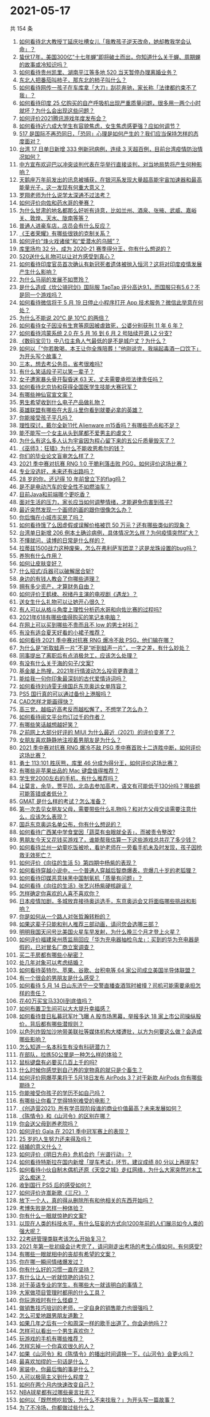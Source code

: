 # 2021-05-17

共 154 条

<!-- BEGIN -->
<!-- 最后更新时间 Mon May 17 2021 17:03:06 GMT+0800 (China Standard Time) -->

1. [如何看待北大教授丁延庆吐槽女儿「我教孩子逆天改命，她却教我学会认命」？](https://www.zhihu.com/question/459213529)
2. [蛰伏17年，美国300亿“十七年蝉”即将破土而出，你知道什么关于蝉、周期蝉的故事或冷知识吗？](https://www.zhihu.com/question/459355817)
3. [如何看待贵州凯里、湖南平江等多地 520 当天暂停办理离婚业务？](https://www.zhihu.com/question/459749764)
4. [东北人把番茄叫柿子，那东北的柿子叫什么？](https://www.zhihu.com/question/459057274)
5. [如何看待网传一孩子在车库拿「大刀」刮花奔驰，家长称「法律都约束不了我」？](https://www.zhihu.com/question/459405484)
6. [如何看待印度 25
   亿购买的自产呼吸机出现严重质量问题，很多用一两个小时就坏？为什么会出现这些问题？](https://www.zhihu.com/question/459351191)
7. [如何评价2021腾讯游戏年度发布会？](https://www.zhihu.com/question/459484973)
8. [如何看待近六成大学生有容貌焦虑，女生焦虑感更强？应如何调节？](https://www.zhihu.com/question/446241093)
9. [517
   是国际不再恐同日，「恐同」心理是如何产生的？我们应当保持怎样的态度面对？](https://www.zhihu.com/question/459893850)
10. [台湾 17 日单日新增 333 例新冠病例，连续 3
    天超百例，目前台湾疫情防治情况如何？](https://www.zhihu.com/question/459921281)
11. [中方宣布欢迎巴以冲突谈判代表在华举行直接谈判，对当地局势将产生何种影响？](https://www.zhihu.com/question/459778849)
12. [天鹅座万年前发出的讯息被捕获，在银河系发现大量超高能宇宙加速器和最高能量光子，这一发现有何重大意义？](https://www.zhihu.com/question/459873347)
13. [罗翔老师为什么说学太深通不过法考？](https://www.zhihu.com/question/453113816)
14. [如何评价向佐和药水哥的拳赛？](https://www.zhihu.com/question/459765039)
15. [为什么甘肃的地名都那么好听有诗意，比如兰州、酒泉、张掖、武威、嘉峪关、敦煌、天水、陇南等等？](https://www.zhihu.com/question/343852891)
16. [普通人进豪车店，店员会有什么反应？](https://www.zhihu.com/question/40852072)
17. [《王者荣耀》有哪些很铁的克制关系？](https://www.zhihu.com/question/448036248)
18. [如何评价“烽火戏诸侯”和“爱潜水的乌贼”？](https://www.zhihu.com/question/450823839)
19. [库里场均 32 分，成为 2020-21
    赛季得分王，你有什么想说的？](https://www.zhihu.com/question/459867740)
20. [520送什么礼物可以让对方感受到真心？](https://www.zhihu.com/question/323398197)
21. [如何看待印度官员首次确认有新冠死者遗体被抛入恒河？这将对印度疫情发展产生什么影响？](https://www.zhihu.com/question/459878844)
22. [为什么马丽的发展不如贾玲？](https://www.zhihu.com/question/459059707)
23. [是什么造成《坎公骑冠剑》国际服 TapTap
    评分高达9.1，而国服只有5.6？不是同一个游戏吗？](https://www.zhihu.com/question/457083092)
24. [如何看待微信将于 5 月 19 日停止小程序打开 App
    技术服务？微信此举意在何处？](https://www.zhihu.com/question/459459278)
25. [为什么不能说 20℃ 是 10℃ 的两倍？](https://www.zhihu.com/question/25112140)
26. [如何看待女子因没有生育等原因被虐致死，公婆分别获刑 11 年 6
    年？](https://www.zhihu.com/question/459407583)
27. [如何看待鸿蒙系统 2.0 在 5 月 16 到 6 月 2 号陆续开源 L2
    分支?](https://www.zhihu.com/question/459880171)
28. [《数码宝贝1》中八位主角人气最低的是不是城户丈？为什么？](https://www.zhihu.com/question/38453100)
29. [如何以「“你若敢喝，本王让你全族陪葬！”他刚说完，我端起毒酒一口饮下」为开头写个故事？](https://www.zhihu.com/question/454829891)
30. [三本，想去考公务员，省考很难吗?](https://www.zhihu.com/question/332487091)
31. [有什么笑话段子可以笑一辈子？](https://www.zhihu.com/question/323762280)
32. [女子遭家暴头骨开裂昏迷 63 天，丈夫需要承担法律责任吗？](https://www.zhihu.com/question/459872746)
33. [如何看待北京协和获得全国医学生技能大赛冠军？](https://www.zhihu.com/question/459799913)
34. [有哪些神仙官宣文案？](https://www.zhihu.com/question/449182426)
35. [男生希望收到什么电子产品做礼物？](https://www.zhihu.com/question/59448723)
36. [英雄联盟有哪些在大乱斗里你看到就要必拿的英雄？](https://www.zhihu.com/question/457714305)
37. [你能接受孩子平凡吗？](https://www.zhihu.com/question/455639319)
38. [理性探讨，戴尔全新11代 Alienware
    m15香吗？有哪些亮点和不足？](https://www.zhihu.com/question/459366400)
39. [能不能写一个女主从头到尾都不爱男主的虐文？](https://www.zhihu.com/question/386594644)
40. [为什么有这么多人认为宇宙因为程心留下来的五公斤质量毁灭了？](https://www.zhihu.com/question/459631568)
41. [《巫师3：狂猎》为什么不能收恩希尔的钱？](https://www.zhihu.com/question/457927112)
42. [你们的毕业论文盲审怎么样了？](https://www.zhihu.com/question/455647676)
43. [2021 季中赛对抗赛 RNG 1:0 干脆利落击败
    PGG，如何评价这场比赛？](https://www.zhihu.com/question/459831717)
44. [专业没选好，未来还有出路吗？](https://www.zhihu.com/question/459772501)
45. [28 岁的你，还记得 10 年前曾立下的flag吗？](https://www.zhihu.com/question/459886068)
46. [是不是电动汽车的安全性不如燃油车？](https://www.zhihu.com/question/459373123)
47. [目前Java和前端哪个更吃香？](https://www.zhihu.com/question/451126897)
48. [面对生活的压力，家长应当如何调整情绪，才能避免伤害到孩子?](https://www.zhihu.com/question/459318854)
49. [最近突然发现一个画师的画的跟你很像怎么办？](https://www.zhihu.com/question/458314529)
50. [你后悔在小城市买房了吗？](https://www.zhihu.com/question/449925888)
51. [如何看待饿了么因虚假或误解价格被罚 50
    万元？还有哪些类似的现象？](https://www.zhihu.com/question/459881517)
52. [台湾单日新增 206
    例本土确诊病例，具体情况怎么样？为何疫情突然扩大？](https://www.zhihu.com/question/459736953)
53. [不懂就问，读博的日常是什么样的？](https://www.zhihu.com/question/454030318)
54. [拉蒂兹1500战力这种废柴，怎么在弗利萨军团混？这是龙珠设置的bug吗？](https://www.zhihu.com/question/459607468)
55. [养狗有什么作用？](https://www.zhihu.com/question/455659791)
56. [如何让皮肤变好？](https://www.zhihu.com/question/28259314)
57. [什么招式/兵器可以破解居合斩?](https://www.zhihu.com/question/459599241)
58. [身边的有钱人教会了你哪些道理？](https://www.zhihu.com/question/430653175)
59. [拥有多少资产，才算财务自由？](https://www.zhihu.com/question/443106237)
60. [如何评价王鹤棣、祝绪丹主演的电视剧《遇龙》？](https://www.zhihu.com/question/458182505)
61. [送女生什么礼物可以让她开心很久？](https://www.zhihu.com/question/327277042)
62. [有人可以从格斗角度上理性分析药水哥和向佐比赛的过程吗?](https://www.zhihu.com/question/459656423)
63. [2021年618有哪些值得购买的笔记本电脑？](https://www.zhihu.com/question/456023623)
64. [在网上可以买到哪些不贵而且不 low 的男士衬衫？](https://www.zhihu.com/question/35621611)
65. [有没有适合夏天好看的小裙子推荐？](https://www.zhihu.com/question/453977130)
66. [如何看待 2021 季中赛对抗赛 RNG 爆冷不敌
    PSG，他们输在哪？](https://www.zhihu.com/question/459817955)
67. [为什么是“听取蛙声一片”不是“听到蛙声一片”，一字之差，有什么妙处？](https://www.zhihu.com/question/455340367)
68. [同事提出了离职后有点消极怠工，应该怎么处理？](https://www.zhihu.com/question/434114178)
69. [有没有什么关于海的句子/文案?](https://www.zhihu.com/question/440597657)
70. [基金屡上热搜，2021年行情波动怎么投资更靠谱？](https://www.zhihu.com/question/459731896)
71. [能给我一句你印象最深刻的古代爱情诗词吗？](https://www.zhihu.com/question/458617157)
72. [如何看待刘诗雯无缘国乒东京奥运女单阵容？](https://www.zhihu.com/question/459710437)
73. [PS5 国行真的可以通过备份上港服吗？](https://www.zhihu.com/question/458832795)
74. [CAD怎样才能画得快？](https://www.zhihu.com/question/22553729)
75. [高三党，越临近高考反而越松懈了，不想学了怎么办？](https://www.zhihu.com/question/458918007)
76. [如何看待阅文平台均订过千的作者？](https://www.zhihu.com/question/458943137)
77. [有哪些笑话越想越好笑？](https://www.zhihu.com/question/449155371)
78. [之前网上大部分好评的 MIUI
    为什么最近（2021）的评价变差了？](https://www.zhihu.com/question/452169697)
79. [女朋友喜欢静静地注视着男朋友是为什么？](https://www.zhihu.com/question/309919749)
80. [2021 季中赛对抗赛 RNG 爆冷不敌 PSG
    季中赛首败十二连胜中断，如何评价这场比赛？](https://www.zhihu.com/question/459807055)
81. [勇士 113:101 胜灰熊，库里 46
    分成为得分王，如何评价这场比赛？](https://www.zhihu.com/question/459852096)
82. [有哪些非苹果出品的 Mac 键盘值得推荐？](https://www.zhihu.com/question/20607265)
83. [学生党2000左右的手机，有什么推荐吗？](https://www.zhihu.com/question/459011732)
84. [让莫言，余华，贾平凹，北岛去参加高考，语文有可能低于130分吗？哪些题可能答错或者低分？](https://www.zhihu.com/question/439358421)
85. [GMAT 是什么样的考试？怎么准备？](https://www.zhihu.com/question/24008989)
86. [第一次去见女朋友父母，需要带些什么礼物吗？和对方父母交谈需要注意什么，应该怎么表现？](https://www.zhihu.com/question/21442604)
87. [国乒东京奥运名单公布，你有什么想说的？](https://www.zhihu.com/question/459708819)
88. [如何看待广西某中学食堂因「蔬菜有虫眼就全丢」，而被责令整改?](https://www.zhihu.com/question/459462929)
89. [男朋友今天又花钱买游戏了，谁能帮我估算一下这些游戏总共花了多少钱？](https://www.zhihu.com/question/453441147)
90. [如何看待兰州一幼童吃饭被呛，看护老师在一旁看手机未及时发现，孩子因抢救无效死亡？](https://www.zhihu.com/question/459515468)
91. [如何评价《向往的生活 5》第四期中杨紫的表现？](https://www.zhihu.com/question/459467558)
92. [如何看待穿越小说中，一个普通人穿越后智商爆表，完爆几十岁的老狐狸？](https://www.zhihu.com/question/376857581)
93. [如何看待印媒恶意抹黑中国制氧机「质量有问题」？](https://www.zhihu.com/question/459700129)
94. [如何看待《向往的生活》张艺兴杨紫硬核辟谣？](https://www.zhihu.com/question/459521803)
95. [怎样确定你喜欢的人喜不喜欢你？](https://www.zhihu.com/question/455730126)
96. [日本疫情加剧，多城放弃接待奥运选手，东京奥运会又将面临哪些挑战和影响？](https://www.zhihu.com/question/459370169)
97. [你是如何从一个路人对张哲瀚转粉的？](https://www.zhihu.com/question/458888109)
98. [如果这辈子只能和别人推荐三部动画，请问您会选哪三部？](https://www.zhihu.com/question/459632635)
99. [明明我国天问号比美国火星车早发射，为什么晚三个月才登上火星？](https://www.zhihu.com/question/445286711)
100. [如何评价福建泉州质监局回应「华为充电器抽检乌龙」：买到的华为充电器是假的，已对冒名厂商立案调查？](https://www.zhihu.com/question/459575426)
101. [买二手房都有哪些小秘密？](https://www.zhihu.com/question/391535547)
102. [处几年对象可以考虑结婚？](https://www.zhihu.com/question/450899653)
103. [如何看待英特尔、苹果、谷歌、台积电等 64
     家公司成立美国半导体联盟？](https://www.zhihu.com/question/459482645)
104. [有一个很会的男朋友是什么感受？](https://www.zhihu.com/question/391872560)
105. [如何看待 5 月 14
     日山东济宁一交警直播查酒驾时被撞？司机可能需要承担怎样的责任？](https://www.zhihu.com/question/459588410)
106. [花40万买宝马330li到底值吗？](https://www.zhihu.com/question/459431704)
107. [如何布置卫生间可以大大提升幸福感？](https://www.zhihu.com/question/453988104)
108. [如何看待昔日私募冠军叶飞曝 A 股市场黑幕，举报多达 18
     家上市公司操纵股价，背后都有哪些潜规则？](https://www.zhihu.com/question/459558051)
109. [以色列炸毁加沙地带美联社等媒体机构大楼遭批，以方为何要这么做？会造成哪些影响？](https://www.zhihu.com/question/459696493)
110. [怎么知道一名本科生有没有科研潜力？](https://www.zhihu.com/question/458786106)
111. [在部队，拉练50公里是一种怎么样的体验？](https://www.zhihu.com/question/47872589)
112. [鼠标键盘有必要买几百上千的吗?](https://www.zhihu.com/question/459346809)
113. [什么时候你感觉到自己养的宠物真的就只是个畜生？](https://www.zhihu.com/question/344278401)
114. [如何评价网爆苹果将于 5月18日发布 AirPods 3？对于新款 AirPods
     你有哪些期待？](https://www.zhihu.com/question/459436442)
115. [你能接受你孩子的学历不如自己吗？](https://www.zhihu.com/question/458655662)
116. [有哪些让你看了觉得特别难受的电影？](https://www.zhihu.com/question/441119264)
117. [《创造营2021》所有学员现阶段谁的商业价值最高？未来发展如何？](https://www.zhihu.com/question/458257824)
118. [《陈情令》和《山河令》的区别在哪？](https://www.zhihu.com/question/452003910)
119. [你会送父母到养老院吗？](https://www.zhihu.com/question/454221536)
120. [如何评价 Gala 在 2021 季中冠军赛上的表现？](https://www.zhihu.com/question/459505861)
121. [25 岁的人生努力还来得及吗？](https://www.zhihu.com/question/458261574)
122. [结婚的意义什么？](https://www.zhihu.com/question/458425888)
123. [如何评价《明日方舟》危机合约「光谱行动」？](https://www.zhihu.com/question/459589633)
124. [如何看待特斯拉在国内新增「提车考试」环节，建议成绩 80
     分以上再提车?](https://www.zhihu.com/question/459595338)
125. [如何看待小伙自制木偶机还原《天空之城》走红网络，为什么大家突然对木工这么痴迷？](https://www.zhihu.com/question/459454868)
126. [收到国行 PS5 后的感受如何？](https://www.zhihu.com/question/459171541)
127. [如何评价许嵩新歌《三尺》？](https://www.zhihu.com/question/459309963)
128. [放下一个人，真的得从删除所有和他相关的东西开始吗？](https://www.zhihu.com/question/453283848)
129. [考博失败是怎样一种体验？](https://www.zhihu.com/question/55449969)
130. [你有什么一眼就惊艳的文案?](https://www.zhihu.com/question/384142344)
131. [以现在人类的科技水平，有什么狂妄的方式向1200年前的人们展示如今人类的强大呢？](https://www.zhihu.com/question/456628031)
132. [22考研管理类联考该怎么开始复习？](https://www.zhihu.com/question/428880602)
133. [2021
     年第一批初级会计考完了，请问刚走出考场的考生心情如何，有何感受?](https://www.zhihu.com/question/459532575)
134. [有哪些一眼就相中的丧却有希望的文案？](https://www.zhihu.com/question/451987862)
135. [你在哪一瞬间情绪爆发过？](https://www.zhihu.com/question/267660074)
136. [你有什么好的习惯一直在坚持？](https://www.zhihu.com/question/435012841)
137. [有什么让人一听就惊艳的诗句？](https://www.zhihu.com/question/457061535)
138. [对于英语专业的学生，有哪些大一就该明白的事情？](https://www.zhihu.com/question/420512758)
139. [大家做项目管理时都用的什么工具？](https://www.zhihu.com/question/38813402)
140. [你玩游戏时有什么怪癖？](https://www.zhihu.com/question/36169913)
141. [做销售技巧培训的老师，一定自身的销售能力也很强吗？](https://www.zhihu.com/question/456460921)
142. [怎么可爱地跟男朋友道歉？](https://www.zhihu.com/question/383772587)
143. [如果几年之后有一个和周深一样的歌手出道了，你会追他吗？?](https://www.zhihu.com/question/459686681)
144. [怎样可以看出一个男生喜欢你？](https://www.zhihu.com/question/457257289)
145. [玩游戏的手机有哪些推荐？](https://www.zhihu.com/question/286463136)
146. [怎样忘掉一个你喜欢很久的人？](https://www.zhihu.com/question/456852121)
147. [如果《山河令》和《陈情令》的播出时间调换一下，《山河令》会更火吗？](https://www.zhihu.com/question/459250772)
148. [最喜欢加缪的一句话是什么？](https://www.zhihu.com/question/318208674)
149. [家装中，你最后悔的事是什么？](https://www.zhihu.com/question/56054068)
150. [人可以极简主义到什么程度？](https://www.zhihu.com/question/313020218)
151. [如何在两个月内快速改变自己？](https://www.zhihu.com/question/451986493)
152. [NBA球星都有过哪些豪言壮志？](https://www.zhihu.com/question/459318880)
153. [如何以「既然想吃软饭，为什么不来找我？」为开头写一篇故事？](https://www.zhihu.com/question/454056791)
154. [为了不冷场，你都做过些什么？](https://www.zhihu.com/question/458658699)

<!-- END -->
